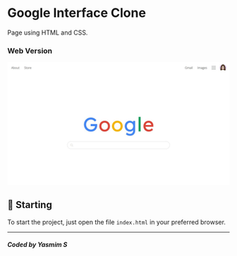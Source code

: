 # Google Interface Clone

Page using HTML and CSS.<br />

### Web Version
<img src="webfinal.JPG" alt="Web Version"/>

## 🚀 Starting

To start the project, just open the file `index.html` in your preferred browser.

---
##### Coded by Yasmim S
